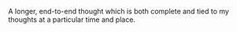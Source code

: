 A longer, end-to-end thought which is both complete and tied to my thoughts at a particular time and place.
